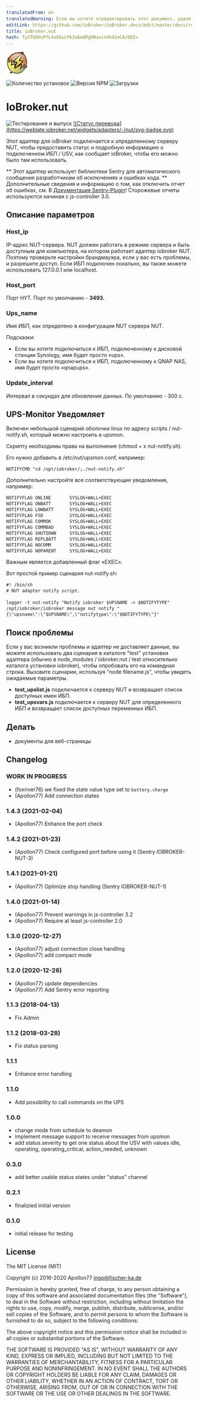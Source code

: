 ```yaml
---
translatedFrom: en
translatedWarning: Если вы хотите отредактировать этот документ, удалите поле «translatedFrom», в противном случае этот документ будет снова автоматически переведен
editLink: https://github.com/ioBroker/ioBroker.docs/edit/master/docs/ru/adapterref/iobroker.nut/README.md
title: ioBroker.nut
hash: Ty2TUQVoPfL4x6EuLPk3oAeQRg9BuuixVh42eCA/DEE=
---
```

![Логотип](../../../en/adapterref/iobroker.nut/admin/nut.png)

![Количество установок](http://iobroker.live/badges/nut-stable.svg)
![Версия NPM](http://img.shields.io/npm/v/iobroker.nut.svg)
![Загрузки](https://img.shields.io/npm/dm/iobroker.nut.svg)

# IoBroker.nut
![Тестирование и выпуск](https://github.com/Apollon77/iobroker.nut/workflows/Test%20and%20Release/badge.svg) [![Статус перевода] (https://weblate.iobroker.net/widgets/adapters/-/nut/svg-badge.svg)](https://weblate.iobroker.net/engage/adapters/?utm_source=widget)

Этот адаптер для ioBroker подключается к определенному серверу NUT, чтобы предоставить статус и подробную информацию о подключенном ИБП / USV, как сообщает ioBroker, чтобы его можно было там использовать.

** Этот адаптер использует библиотеки Sentry для автоматического сообщения разработчикам об исключениях и ошибках кода. ** Дополнительные сведения и информацию о том, как отключить отчет об ошибках, см. В [Документация Sentry-Plugin](https://github.com/ioBroker/plugin-sentry#plugin-sentry)! Сторожевые отчеты используются начиная с js-controller 3.0.

## Описание параметров
### Host_ip
IP-адрес NUT-сервера. NUT должен работать в режиме сервера и быть доступным для компьютера, на котором работает адаптер iobroker NUT. Поэтому проверьте настройки брандмауэра, если у вас есть проблемы, и разрешите доступ. Если ИБП подключен локально, вы также можете использовать 127.0.0.1 или localhost.

### Host_port
Порт НУТ. Порт по умолчанию - <b>3493.</b>

### Ups_name
Имя ИБП, как определено в конфигурации NUT сервера NUT. </p> Подсказки:

- Если вы хотите подключиться к ИБП, подключенному к дисковой станции Synology, имя будет просто «ups».
- Если вы хотите подключиться к ИБП, подключенному к QNAP NAS, имя будет просто «qnapups».

### Update_interval
Интервал в секундах для обновления данных. По умолчанию - 300 с.

## UPS-Monitor Уведомляет
Включен небольшой сценарий оболочки linux по адресу scripts / nut-notify.sh, который можно настроить в upsmon.

Скрипту необходимы права на выполнение (chmod + x nut-notify.sh).

Его нужно добавить в /etc/nut/upsmon.conf, например:

```
NOTIFYCMD "cd /opt/iobroker/;./nut-notify.sh"
```

Дополнительно настройте все соответствующие уведомления, например:

```
NOTIFYFLAG ONLINE       SYSLOG+WALL+EXEC
NOTIFYFLAG ONBATT       SYSLOG+WALL+EXEC
NOTIFYFLAG LOWBATT      SYSLOG+WALL+EXEC
NOTIFYFLAG FSD          SYSLOG+WALL+EXEC
NOTIFYFLAG COMMOK       SYSLOG+WALL+EXEC
NOTIFYFLAG COMMBAD      SYSLOG+WALL+EXEC
NOTIFYFLAG SHUTDOWN     SYSLOG+WALL+EXEC
NOTIFYFLAG REPLBATT     SYSLOG+WALL+EXEC
NOTIFYFLAG NOCOMM       SYSLOG+WALL+EXEC
NOTIFYFLAG NOPARENT     SYSLOG+WALL+EXEC
```

Важным является добавленный флаг «EXEC».

Вот простой пример сценария nut-notify.sh:

```
#! /bin/sh
# NUT adapter notify script.

logger -t nut-notify "Notify iobroker $UPSNAME -> $NOTIFYTYPE"
/opt/iobroker/iobroker message nut notify "{\"upsname\":\"$UPSNAME\",\"notifytype\":\"$NOTIFYTYPE\"}"

```

## Поиск проблемы
Если у вас возникли проблемы и адаптер не доставляет данные, вы можете использовать два сценария в каталоге "test" установки адаптера (обычно в node_modules / iobroker.nut / test относительно каталога установки iobroker), чтобы опробовать его на командная строка. Вызовите сценарии, используя "node filename.js", чтобы увидеть ожидаемые параметры. </p>

* **test_upslist.js** подключается к серверу NUT и возвращает список доступных имен ИБП.
* **test_upsvars.js** подключается к серверу NUT для определенного ИБП и возвращает список доступных переменных ИБП.

## Делать
* документы для веб-страницы

## Changelog
<!--
	Placeholder for the next version (at the beginning of the line):
	### __WORK IN PROGRESS__
-->

### __WORK IN PROGRESS__
* (foxriver76) we fixed the state value type set to `battery.charge`
* (Apollon77) Add connection states

### 1.4.3 (2021-02-04)
* (Apollon77) Enhance the port check

### 1.4.2 (2021-01-23)
* (Apollon77) Check configured port before using it (Sentry IOBROKER-NUT-3)

### 1.4.1 (2021-01-21)
* (Apollon77) Optimize stop handling (Sentry IOBROKER-NUT-1)

### 1.4.0 (2021-01-14)
* (Apollon77) Prevent warnings in js-controller 3.2
* (Apollon77) Require at least js-controller 2.0

### 1.3.0 (2020-12-27)
* (Apollon77) adjust connection close handling
* (Apollon77) add compact mode

### 1.2.0 (2020-12-26)
* (Apollon77) update dependencies
* (Apollon77) Add Sentry error reporting

### 1.1.3 (2018-04-13)
* Fix Admin

### 1.1.2 (2018-03-28)
* Fix status parsing

### 1.1.1
* Enhance error handling

### 1.1.0
* Add possibility to call commands on the UPS

### 1.0.0
* change mode from schedule to deamon
* implement message support to receive messages from upsmon
* add status.severity to get one status about the USV with values idle, operating, operating_critical, action_needed, unknown

### 0.3.0
* add better usable status states under "status" channel

### 0.2.1
* finalizied initial version

### 0.1.0
* initial release for testing

## License

The MIT License (MIT)

Copyright (c) 2016-2020 Apollon77 <ingo@fischer-ka.de>

Permission is hereby granted, free of charge, to any person obtaining a copy
of this software and associated documentation files (the "Software"), to deal
in the Software without restriction, including without limitation the rights
to use, copy, modify, merge, publish, distribute, sublicense, and/or sell
copies of the Software, and to permit persons to whom the Software is
furnished to do so, subject to the following conditions:

The above copyright notice and this permission notice shall be included in all
copies or substantial portions of the Software.

THE SOFTWARE IS PROVIDED "AS IS", WITHOUT WARRANTY OF ANY KIND, EXPRESS OR
IMPLIED, INCLUDING BUT NOT LIMITED TO THE WARRANTIES OF MERCHANTABILITY,
FITNESS FOR A PARTICULAR PURPOSE AND NONINFRINGEMENT. IN NO EVENT SHALL THE
AUTHORS OR COPYRIGHT HOLDERS BE LIABLE FOR ANY CLAIM, DAMAGES OR OTHER
LIABILITY, WHETHER IN AN ACTION OF CONTRACT, TORT OR OTHERWISE, ARISING FROM,
OUT OF OR IN CONNECTION WITH THE SOFTWARE OR THE USE OR OTHER DEALINGS IN THE
SOFTWARE.
